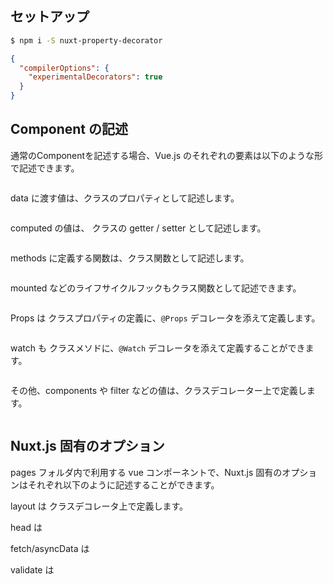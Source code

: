 
## セットアップ

```bash
$ npm i -S nuxt-property-decorator
```

```json
{
  "compilerOptions": {
    "experimentalDecorators": true
  }
}
```

## Component の記述

通常のComponentを記述する場合、Vue.js のそれぞれの要素は以下のような形で記述できます。

```
```

data に渡す値は、クラスのプロパティとして記述します。

```
```

computed の値は、 クラスの getter / setter として記述します。

```
```

methods に定義する関数は、クラス関数として記述します。

```
```

mounted などのライフサイクルフックもクラス関数として記述できます。

```
```

Props は クラスプロパティの定義に、`@Props` デコレータを添えて定義します。

```
```

watch も クラスメソドに、`@Watch` デコレータを添えて定義することができます。

```
```

その他、components や filter などの値は、クラスデコレーター上で定義します。

```
```

## Nuxt.js 固有のオプション

pages フォルダ内で利用する vue コンポーネントで、Nuxt.js 固有のオプションはそれぞれ以下のように記述することができます。

layout は クラスデコレータ上で定義します。

head は

fetch/asyncData は

 validate は
 
  